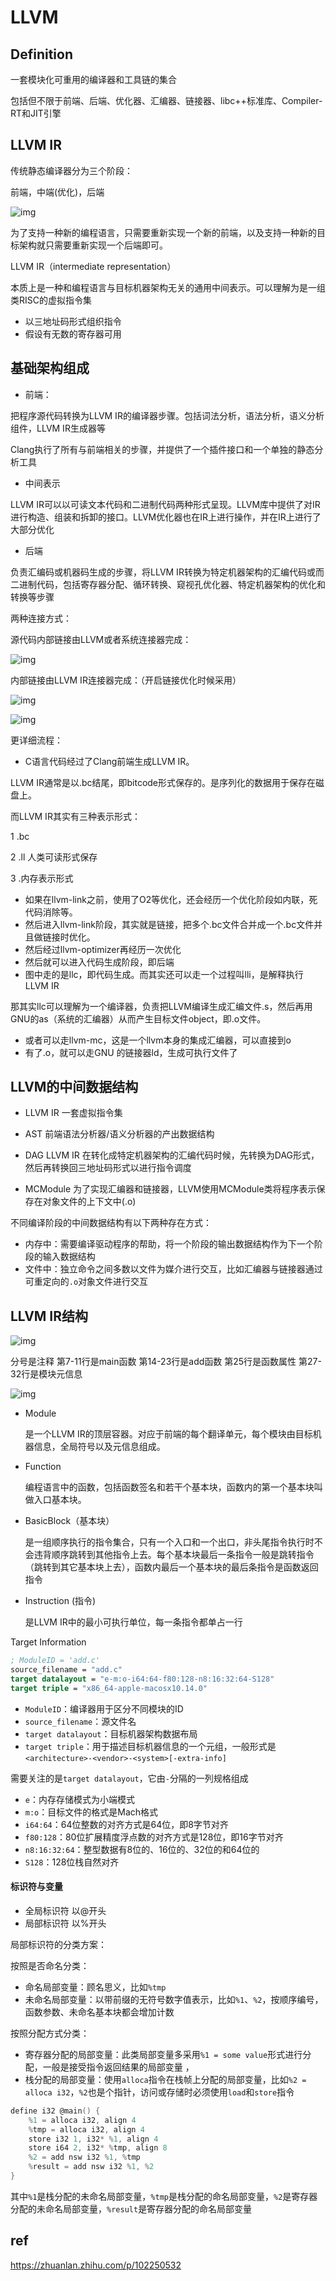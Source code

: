 # LLVM 

## Definition

一套模块化可重用的编译器和工具链的集合

包括但不限于前端、后端、优化器、汇编器、链接器、libc++标准库、Compiler-RT和JIT引擎

## LLVM IR

传统静态编译器分为三个阶段：

前端，中端(优化)，后端

![img](https://user-gold-cdn.xitu.io/2018/11/26/1674ed0c37825f5f?imageView2/0/w/1280/h/960/format/webp/ignore-error/1)

为了支持一种新的编程语言，只需要重新实现一个新的前端，以及支持一种新的目标架构就只需要重新实现一个后端即可。

LLVM IR（intermediate representation）

本质上是一种和编程语言与目标机器架构无关的通用中间表示。可以理解为是一组类RISC的虚拟指令集

- 以三地址码形式组织指令
- 假设有无数的寄存器可用

## 基础架构组成

* 前端：

把程序源代码转换为LLVM IR的编译器步骤。包括词法分析，语法分析，语义分析组件，LLVM IR生成器等

Clang执行了所有与前端相关的步骤，并提供了一个插件接口和一个单独的静态分析工具

* 中间表示

LLVM IR可以以可读文本代码和二进制代码两种形式呈现。LLVM库中提供了对IR进行构造、组装和拆卸的接口。LLVM优化器也在IR上进行操作，并在IR上进行了大部分优化

* 后端

负责汇编码或机器码生成的步骤，将LLVM IR转换为特定机器架构的汇编代码或而二进制代码，包括寄存器分配、循环转换、窥视孔优化器、特定机器架构的优化和转换等步骤



两种连接方式：

源代码内部链接由LLVM或者系统连接器完成：

![img](https://pic3.zhimg.com/80/v2-ce0862518431db8d811e841b3946bd42_720w.jpg)



内部链接由LLVM IR连接器完成：（开启链接优化时候采用）

![img](https://pic4.zhimg.com/80/v2-eb6d98b202e13f30daba74e9595ba54f_720w.jpg)



![img](https://pic3.zhimg.com/80/6a1eb1578a398a1c7788bc91618647ea_720w.png)



更详细流程：

* C语言代码经过了Clang前端生成LLVM IR。

LLVM IR通常是以.bc结尾，即bitcode形式保存的。是序列化的数据用于保存在磁盘上。

而LLVM IR其实有三种表示形式：

1 .bc

2 .ll 人类可读形式保存

3 .内存表示形式

* 如果在llvm-link之前，使用了O2等优化，还会经历一个优化阶段如内联，死代码消除等。
* 然后进入llvm-link阶段，其实就是链接，把多个.bc文件合并成一个.bc文件并且做链接时优化。
* 然后经过llvm-optimizer再经历一次优化
* 然后就可以进入代码生成阶段，即后端
* 图中走的是llc，即代码生成。而其实还可以走一个过程叫lli，是解释执行LLVM IR

那其实llc可以理解为一个编译器，负责把LLVM编译生成汇编文件.s，然后再用GNU的as（系统的汇编器）从而产生目标文件object，即.o文件。

* 或者可以走llvm-mc，这是一个llvm本身的集成汇编器，可以直接到o
* 有了.o，就可以走GNU 的链接器ld，生成可执行文件了



## LLVM的中间数据结构

* LLVM IR 一套虚拟指令集

* AST 前端语法分析器/语义分析器的产出数据结构

* DAG LLVM IR 在转化成特定机器架构的汇编代码时候，先转换为DAG形式，然后再转换回三地址码形式以进行指令调度
* MCModule 为了实现汇编器和链接器，LLVM使用MCModule类将程序表示保存在对象文件的上下文中(.o)

不同编译阶段的中间数据结构有以下两种存在方式：

- 内存中：需要编译驱动程序的帮助，将一个阶段的输出数据结构作为下一个阶段的输入数据结构
- 文件中：独立命令之间多数以文件为媒介进行交互，比如汇编器与链接器通过可重定向的`.o`对象文件进行交互

## LLVM IR结构

![img](https://pic3.zhimg.com/80/v2-411fa1fd30b24b0f66e17a76d912b88e_720w.jpg)

分号是注释
第7-11行是main函数
第14-23行是add函数
第25行是函数属性
第27-32行是模块元信息

![img](https://pic2.zhimg.com/80/v2-3dd0af7dc4fe558bd24f55447410d945_720w.jpg)

* Module 

  是一个LLVM IR的顶层容器。对应于前端的每个翻译单元，每个模块由目标机器信息，全局符号以及元信息组成。

* Function

  编程语言中的函数，包括函数签名和若干个基本块，函数内的第一个基本块叫做入口基本块。 

* BasicBlock（基本块）

  是一组顺序执行的指令集合，只有一个入口和一个出口，非头尾指令执行时不会违背顺序跳转到其他指令上去。每个基本块最后一条指令一般是跳转指令（跳转到其它基本块上去），函数内最后一个基本块的最后条指令是函数返回指令

* Instruction (指令)

  是LLVM IR中的最小可执行单位，每一条指令都单占一行



Target Information

```llvm
; ModuleID = 'add.c'
source_filename = "add.c"
target datalayout = "e-m:o-i64:64-f80:128-n8:16:32:64-S128"
target triple = "x86_64-apple-macosx10.14.0"
```



- `ModuleID`：编译器用于区分不同模块的ID
- `source_filename`：源文件名
- `target datalayout`：目标机器架构数据布局
- `target triple`：用于描述目标机器信息的一个元组，一般形式是`<architecture>-<vendor>-<system>[-extra-info]`



需要关注的是`target datalayout`，它由`-`分隔的一列规格组成

- `e`：内存存储模式为小端模式
- `m:o`：目标文件的格式是Mach格式
- `i64:64`：64位整数的对齐方式是64位，即8字节对齐
- `f80:128`：80位扩展精度浮点数的对齐方式是128位，即16字节对齐
- `n8:16:32:64`：整型数据有8位的、16位的、32位的和64位的
- `S128`：128位栈自然对齐



#### 标识符与变量

* 全局标识符 以@开头
* 局部标识符 以%开头

局部标识符的分类方案：

按照是否命名分类：

- 命名局部变量：顾名思义，比如`%tmp`
- 未命名局部变量：以带前缀的无符号数字值表示，比如`%1`、`%2`，按顺序编号，函数参数、未命名基本块都会增加计数

按照分配方式分类：

- 寄存器分配的局部变量：此类局部变量多采用`%1 = some value`形式进行分配，一般是接受指令返回结果的局部变量 ，
- 栈分配的局部变量：使用`alloca`指令在栈帧上分配的局部变量，比如`%2 = alloca i32`，`%2`也是个指针，访问或存储时必须使用`load`和`store`指令



```c
define i32 @main() {
    %1 = alloca i32, align 4
    %tmp = alloca i32, align 4
    store i32 1, i32* %1, align 4
    store i64 2, i32* %tmp, align 8
    %2 = add nsw i32 %1, %tmp
    %result = add nsw i32 %1, %2
}
```



其中`%1`是栈分配的未命名局部变量，`%tmp`是栈分配的命名局部变量，`%2`是寄存器分配的未命名局部变量，`%result`是寄存器分配的命名局部变量


## ref

https://zhuanlan.zhihu.com/p/102250532
